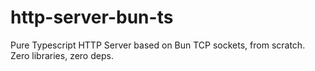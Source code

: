 # http-server-bun-ts
Pure Typescript HTTP Server based on Bun TCP sockets, from scratch. Zero libraries, zero deps.
